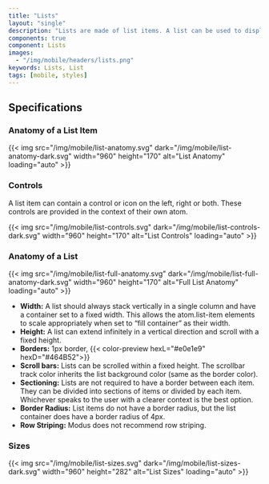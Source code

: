 ```yaml
---
title: "Lists"
layout: "single"
description: "Lists are made of list items. A list can be used to display content related to a single subject."
components: true
component: Lists
images:
  - "/img/mobile/headers/lists.png"
keywords: Lists, List
tags: [mobile, styles]
---
```

## Specifications

### Anatomy of a List Item

{{< img src="/img/mobile/list-anatomy.svg" dark="/img/mobile/list-anatomy-dark.svg" width="960" height="170" alt="List Anatomy" loading="auto" >}}

### Controls

A list item can contain a control or icon on the left, right or both.  These controls are provided in the context of their own atom.

{{< img src="/img/mobile/list-controls.svg" dark="/img/mobile/list-controls-dark.svg" width="960" height="170" alt="List Controls" loading="auto" >}}

### Anatomy of a List

{{< img src="/img/mobile/list-full-anatomy.svg" dark="/img/mobile/list-full-anatomy-dark.svg" width="960" height="170" alt="Full List Anatomy" loading="auto" >}}

- **Width:** A list should always stack vertically in a single column and have a container set to a fixed width.  This allows the atom.list-item elements to scale appropriately when set to “fill container” as their width.
- **Height:** A list can extend infinitely in a vertical direction and scroll with a fixed height.
- **Borders:** 1px border, {{< color-preview hexL="#e0e1e9" hexD="#464B52">}}
- **Scroll bars:** Lists can be scrolled within a fixed height. The scrollbar track color inherits the list background color (same as the border color).
- **Sectioning:** Lists are not required to have a border between each item.  They can be divided into sections of items or divided by each item.  Whichever speaks to the user with a clearer context is the best option.
- **Border Radius:** List items do not have a border radius, but the list container does have a border radius of 4px.
- **Row Striping:** Modus does not recommend row striping.

### Sizes

{{< img src="/img/mobile/list-sizes.svg" dark="/img/mobile/list-sizes-dark.svg" width="960" height="282" alt="List Sizes" loading="auto" >}}

